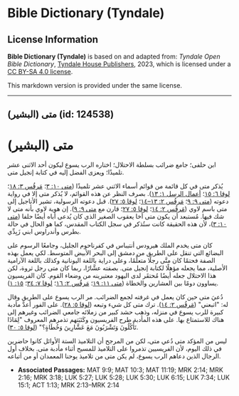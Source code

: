 # Bible Dictionary (Tyndale)

## License Information

**Bible Dictionary (Tyndale)** is based on and adapted from: _Tyndale Open Bible Dictionary_, [Tyndale House Publishers](https://tyndaleopenresources.com/), 2023, which is licensed under a [CC BY-SA 4.0 license](https://creativecommons.org/licenses/by-sa/4.0/legalcode.en).

This markdown version is provided under the same license.



--------------------------------

## متى (البشير) (id: 124538)

متى (البشير)
============

ابن حلفى؛ جامع ضرائب بسلطة الاحتلال؛ اختاره الرب يسوع ليكون أحد الاثنى عشر تلميذًا؛ ويعزى الفضل إليه في كتابة إنجيل متى.

يُذكر متى في كل قائمة من قوائم أسماء الاثني عشر تلميذًا ([متى ١٠: ٣](https://ref.ly/Matt10:3)؛ [مَرقُس ٣: ١٨](https://ref.ly/Mark3:18)؛ [لوقا ٦: ١٥](https://ref.ly/Luke6:15)؛ [أعمال الرسل ١: ١٣](https://ref.ly/Acts1:13)). بصرف النظر عن هذه القوائم، لا يُذكر متى إلا في رواية دعوته ([متى ٩: ٩](https://ref.ly/Matt9:9)؛ [مَرقُس ٢: ١٣–١٤](https://ref.ly/Mark2:13-Mark2:14)؛ [لوقا ٥: ٢٧](https://ref.ly/Luke5:27)). قبل دعوته الرسولية، تشير الأناجيل إلى متى باسم لاوي ([مَرقُس ٢: ١٤](https://ref.ly/Mark2:14)؛ [لوقا ٥: ٢٧](https://ref.ly/Luke5:27)؛ قارن مع [متى ٩: ٩](https://ref.ly/Matt9:9)). إن هوية لاوي بأنه متى لا شك فيها. مُستبعد أن يكون متى أخا يعقوب الصغير الذي كان يُدعى أباه أيضًا حلفا ([متى ١٠: ٣](https://ref.ly/Matt10:3))، لأن هذه الحقيقة كانت ستُذكر في سجل الكتاب المقدس، كما هو الحال في حالة بطرس وأندراوس ابني زَبِدِّي.

كان متى يخدم الملك هيرودس أنتيباس في كفرناحوم الجليل، وجامعًا الرسوم على البضائع التي تنقل على الطريق من دمشق إلى البحر الأبيض المتوسط. لكي يعمل بهذه الصفة فحتمًا كان متَّى رجلًا متعلِّمًا، وعلى دراية باللغة اليونانية وكذلك باللغة الآرامية الأصلية، مما يجعله مؤهلًا لكتابة إنجيل متى. بصفته عشَّارًا، ربما كان متى رجل ثروة، لكن هذا الاحتلال جعله أيضًا مُحتقَر لدى اليهود معتبرينه من وضعاء القوم. كان الفريسيون يساوون دومًا بين العشارين والخطاة ([متى ١١: ١٩](https://ref.ly/Matt11:19)؛ [مَرقُس ٢: ١٦](https://ref.ly/Mark2:16)؛ [لوقا ٧: ٣٤](https://ref.ly/Luke7:34)؛ [١٥: ١](https://ref.ly/Luke15:1)).

دُعيَ متى حين كان يعمل في غرفته لجمع الضرائب. مر الرب يسوع على الطريق وقال له: "اتبعني" ([مَرقُس ٢: ١٤](https://ref.ly/Mark2:14)). ترك متى كل شيء وتبعه ([لوقا ٥: ٢٨](https://ref.ly/Luke5:28)). على الفور أعدَّ مأدبة كبيرة للرب يسوع في منزله، وذهب حشد كبير من زملائه جامعي الضرائب وغيرهم إلى هناك للاستمتاع بها. على هذه المأدبة طرح الفريسيون وكَتَبَتهم تذمرهم المعروف "لِمَاذَا تَأْكُلُونَ وَتَشْرَبُونَ مَعَ عَشَّارِينَ وَخُطَاةٍ؟" ([لوقا ٥: ٣٠](https://ref.ly/Luke5:30)).

ليس من المؤكد متى دُعي متى، لكن من المرجح أن التلاميذ الستة الأوائل كانوا حاضرين في ذلك اليوم، لأن الفريسيين تذمروا على التلاميذ للمسيح أثناء مأدبة متى. بخلاف أول الرجال الذين دعاهم الرب يسوع، لم يكن متى من تلاميذ يوحنا المعمدان أو من أتباعه.

* **Associated Passages:** MAT 9:9; MAT 10:3; MAT 11:19; MRK 2:14; MRK 2:16; MRK 3:18; LUK 5:27; LUK 5:28; LUK 5:30; LUK 6:15; LUK 7:34; LUK 15:1; ACT 1:13; MRK 2:13–MRK 2:14

